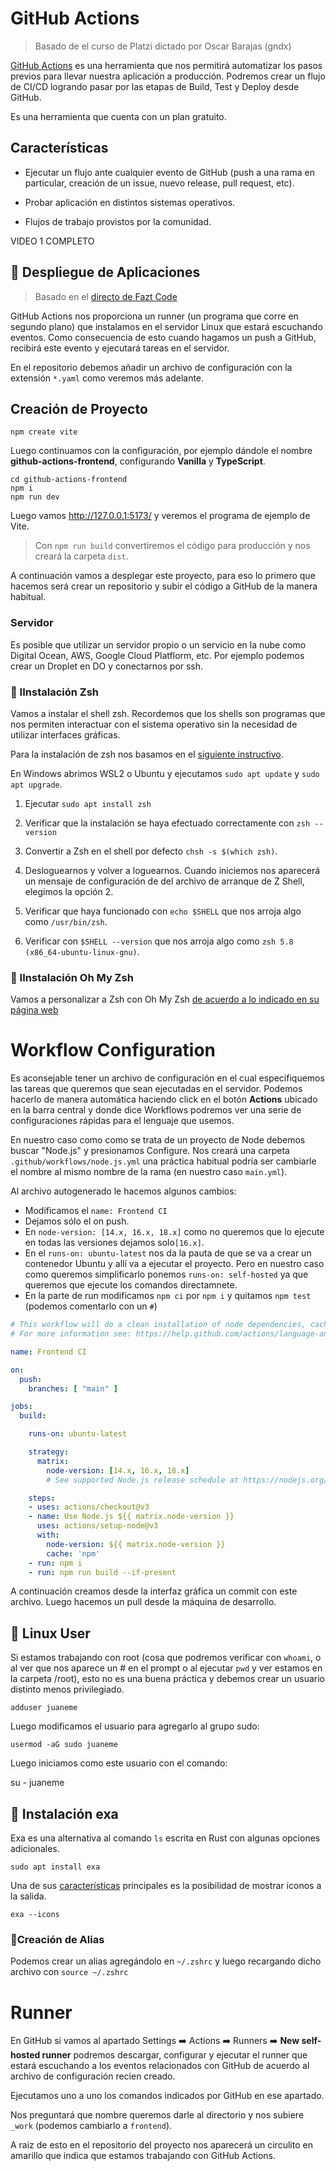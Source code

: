 # GitHub Actions

> Basado de el curso de Platzi dictado por Oscar Barajas (gndx)

[GitHub Actions](https://github.com/features/actions) es una herramienta que nos permitirá automatizar los pasos previos para llevar nuestra aplicación a producción. Podremos crear un flujo de CI/CD logrando pasar por las etapas de Build, Test y Deploy desde GitHub.

Es una herramienta que cuenta con un plan gratuito.



## Características

* Ejecutar un flujo ante cualquier evento de GitHub (push a una rama en particular, creación de un issue, nuevo release, pull request, etc).

* Probar aplicación en distintos sistemas operativos.

* Flujos de trabajo provistos por la comunidad.



VIDEO 1 COMPLETO



## :rocket: Despliegue de Aplicaciones

> Basado en el [directo de Fazt Code](https://youtu.be/azzRDem_p5k)

GitHub Actions nos proporciona un runner (un programa que corre en segundo plano) que instalamos en el servidor Linux que estará escuchando eventos. Como consecuencia de esto cuando hagamos un push a GitHub, recibirá este evento y ejecutará tareas en el servidor. 

En el repositorio debemos añadir un archivo de configuración con la extensión `*.yaml` como veremos más adelante.



## Creación de Proyecto

```
npm create vite
```

Luego continuamos con la configuración, por ejemplo dándole el nombre **github-actions-frontend**, configurando **Vanilla** y **TypeScript**.

```
cd github-actions-frontend
npm i
npm run dev
```

Luego vamos http://127.0.0.1:5173/ y veremos el programa de ejemplo de Vite.

> Con `npm run build` convertiremos el código para producción y nos creará la carpeta `dist`.

A continuación vamos a desplegar este proyecto, para eso lo primero que hacemos será crear un repositorio y subir el código a GitHub de la manera habitual.



### Servidor

Es posible que utilizar un servidor propio o un servicio en la nube como Digital Ocean, AWS, Google Cloud Platflorm, etc. Por ejemplo podemos crear un Droplet en DO y conectarnos por ssh. 



### :penguin: IInstalación Zsh 

Vamos a instalar el shell zsh. Recordemos que los shells son programas que nos permiten interactuar con el sistema operativo sin la necesidad de utilizar interfaces gráficas.

Para la instalación de zsh nos basamos en el [siguiente instructivo](https://github.com/ohmyzsh/ohmyzsh/wiki/Installing-ZSH).

En Windows abrimos WSL2 o Ubuntu y ejecutamos `sudo apt update` y `sudo apt upgrade`.

1. Ejecutar `sudo apt install zsh`

2. Verificar que la instalación se haya efectuado correctamente con `zsh --version` 
3. Convertir a Zsh en el shell por defecto `chsh -s $(which zsh)`.
4. Desloguearnos y volver a loguearnos. Cuando iniciemos nos aparecerá un mensaje de configuración de del archivo de arranque de Z Shell, elegimos la opción 2.
5. Verificar que haya funcionado con `echo $SHELL` que nos arroja algo como `/usr/bin/zsh`.
6. Verificar con `$SHELL --version` que nos arroja algo como `zsh 5.8 (x86_64-ubuntu-linux-gnu)`.



### :penguin: IInstalación Oh My Zsh

Vamos a personalizar a Zsh con Oh My Zsh [de acuerdo a lo indicado en su página web](https://ohmyz.sh/#install)



# Workflow Configuration

Es aconsejable tener un archivo de configuración en el cual especifiquemos las tareas que queremos que sean ejecutadas en el servidor. Podemos hacerlo de manera automática haciendo click en el botón **Actions** ubicado en la barra central y donde dice Workflows podremos ver una serie de configuraciones rápidas para el lenguaje que usemos. 

En  nuestro caso como como se trata de un proyecto de Node debemos buscar "Node.js" y presionamos Configure. Nos creará una carpeta `.github/workflows/node.js.yml` una práctica habitual podría ser cambiarle el nombre al mismo nombre de la rama (en nuestro caso `main.yml`).



Al archivo autogenerado le hacemos algunos cambios:

* Modificamos el `name: Frontend CI`
* Dejamos sólo el on push.
* En `node-version: [14.x, 16.x, 18.x]` como no queremos que lo ejecute en todas las versiones dejamos solo`[16.x]`.
* En el `runs-on: ubuntu-latest` nos da la pauta de que se va a crear un contenedor Ubuntu y allí va a ejecutar el proyecto. Pero en nuestro caso como queremos simplificarlo ponemos `runs-on: self-hosted` ya que queremos que ejecute los comandos directamnete.
* En la parte de run modificamos `npm ci` por `npm i` y quitamos `npm test` (podemos comentarlo con un `#`)

```yaml
# This workflow will do a clean installation of node dependencies, cache/restore them, build the source code and run tests across different versions of node
# For more information see: https://help.github.com/actions/language-and-framework-guides/using-nodejs-with-github-actions

name: Frontend CI

on:
  push:
    branches: [ "main" ]

jobs:
  build:

    runs-on: ubuntu-latest

    strategy:
      matrix:
        node-version: [14.x, 16.x, 18.x]
        # See supported Node.js release schedule at https://nodejs.org/en/about/releases/

    steps:
    - uses: actions/checkout@v3
    - name: Use Node.js ${{ matrix.node-version }}
      uses: actions/setup-node@v3
      with:
        node-version: ${{ matrix.node-version }}
        cache: 'npm'
    - run: npm i
    - run: npm run build --if-present
```



A continuación creamos desde la interfaz gráfica un commit con este archivo. Luego hacemos un pull desde la máquina de desarrollo.



## :penguin: Linux User

Si estamos trabajando con root (cosa que podremos verificar con `whoami`, o al ver que nos aparece un # en el prompt o al ejecutar `pwd` y ver estamos en la carpeta /root), esto no es una buena práctica y debemos crear un usuario distinto menos privilegiado.

```
adduser juaneme
```



Luego modificamos el usuario para agregarlo al grupo sudo:

```
usermod -aG sudo juaneme
```



Luego iniciamos como este usuario con el comando:

su - juaneme



## :penguin: Instalación exa

Exa es una alternativa al comando `ls` escrita en Rust con algunas opciones adicionales.

```
sudo apt install exa
```

Una de sus [características](https://the.exa.website/features/icons) principales es la posibilidad de mostrar íconos a la salida.

```
exa --icons
```



### :penguin:Creación de Alias

Podemos crear un alias agregándolo en `~/.zshrc` y luego recargando dicho archivo con `source ~/.zshrc`



# Runner

En GitHub si vamos al apartado Settings :arrow_right: Actions :arrow_right: Runners :arrow_right: **New self-hosted runner** podremos descargar, configurar y ejecutar el runner que estará escuchando a los eventos relacionados con GitHub de acuerdo al archivo de configuración recien creado.

Ejecutamos uno a uno los comandos indicados por GitHub en ese apartado.

Nos preguntará que nombre queremos darle al directorio y nos subiere `_work` (podemos cambiarlo a `frontend`).

A raiz de esto en el repositorio del proyecto nos aparecerá un circulito en amarillo que indica que estamos trabajando con GitHub Actions.

